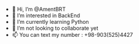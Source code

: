 - 👋 Hi, I’m @AmentBRT
- 👀 I’m interested in BackEnd
- 🌱 I’m currently learning Python
- 💞️ I’m not looking to collaborate yet
- 📫 You can text my number : +98-903(525)4427

<!---
AmentBRT/AmentBRT is a ✨ special ✨ repository because its `README.md` (this file) appears on your GitHub profile.
You can click the Preview link to take a look at your changes.
--->
